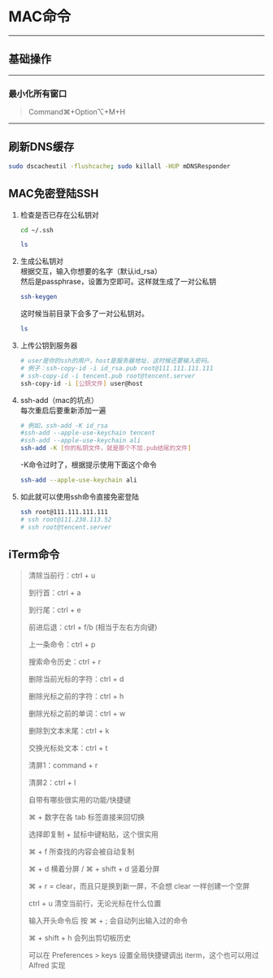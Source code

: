 # MAC命令

---

## 基础操作

---

### 最小化所有窗口

> Command⌘+Option⌥+M+H

---

## 刷新DNS缓存

```bash
sudo dscacheutil -flushcache; sudo killall -HUP mDNSResponder
```

## MAC免密登陆SSH

1. 检查是否已存在公私钥对

    ```bash
    cd ~/.ssh
    ```

    ```bash
    ls
    ```

2. 生成公私钥对  
   根据交互，输入你想要的名字（默认id_rsa）  
   然后是passphrase，设置为空即可。这样就生成了一对公私钥

    ```bash
    ssh-keygen
    ```

    这时候当前目录下会多了一对公私钥对。

    ```bash
    ls
    ```

3. 上传公钥到服务器

    ```bash
    # user是你的ssh的用户，host是服务器地址，这时候还要输入密码。
    # 例子：ssh-copy-id -i id_rsa.pub root@111.111.111.111
    # ssh-copy-id -i tencent.pub root@tencent.server
    ssh-copy-id -i [公钥文件] user@host
    ```

4. ssh-add（mac的坑点）  
每次重启后要重新添加一遍
    ```bash
    # 例如，ssh-add -K id_rsa
    #ssh-add --apple-use-keychain tencent
    #ssh-add --apple-use-keychain ali
    ssh-add -K [你的私钥文件，就是那个不加.pub结尾的文件] 
    ```

    -K命令过时了，根据提示使用下面这个命令

    ```bash
    ssh-add --apple-use-keychain ali
    ```

5. 如此就可以使用ssh命令直接免密登陆

    ```bash
    ssh root@111.111.111.111
    # ssh root@111.230.113.52
    # ssh root@tencent.server
    ```

## iTerm命令
>
> 清除当前行：ctrl + u
>
> 到行首：ctrl + a
>
> 到行尾：ctrl + e
>
> 前进后退：ctrl + f/b (相当于左右方向键)
>
> 上一条命令：ctrl + p
>
> 搜索命令历史：ctrl + r
>
> 删除当前光标的字符：ctrl + d
>
> 删除光标之前的字符：ctrl + h
>
> 删除光标之前的单词：ctrl + w
>
> 删除到文本末尾：ctrl + k
>
> 交换光标处文本：ctrl + t
>
> 清屏1：command + r
>
> 清屏2：ctrl + l
>
> 自带有哪些很实用的功能/快捷键
>
> ⌘ + 数字在各 tab 标签直接来回切换
>
> 选择即复制 + 鼠标中键粘贴，这个很实用
>
> ⌘ + f 所查找的内容会被自动复制
>
> ⌘ + d 横着分屏 / ⌘ + shift + d 竖着分屏
>
> ⌘ + r = clear，而且只是换到新一屏，不会想 clear 一样创建一个空屏
>
> ctrl + u 清空当前行，无论光标在什么位置
>
> 输入开头命令后 按 ⌘ + ; 会自动列出输入过的命令
>
> ⌘ + shift + h 会列出剪切板历史
>
> 可以在 Preferences > keys 设置全局快捷键调出 iterm，这个也可以用过 Alfred 实现
